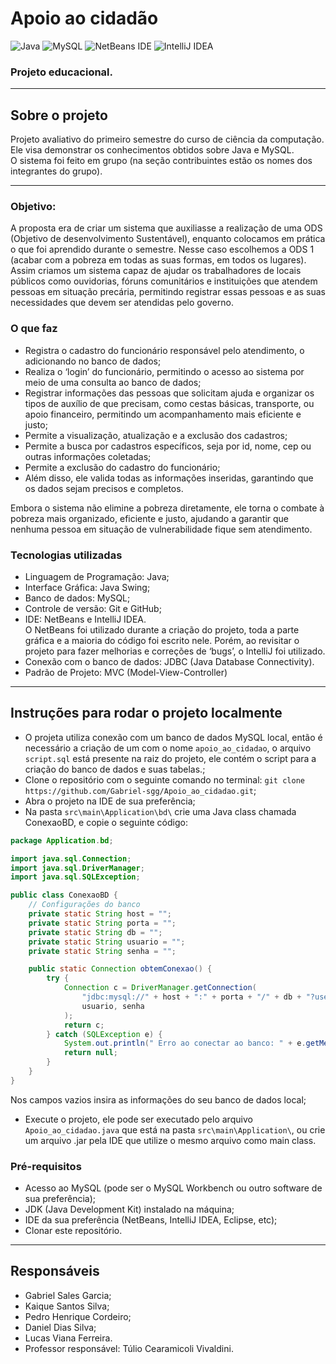 # Apoio ao cidadão
![Java](https://img.shields.io/badge/java-%23ED8B00.svg?style=for-the-badge&logo=openjdk&logoColor=white)
![MySQL](https://img.shields.io/badge/mysql-4479A1.svg?style=for-the-badge&logo=mysql&logoColor=white)
![NetBeans IDE](https://img.shields.io/badge/NetBeansIDE-1B6AC6.svg?style=for-the-badge&logo=apache-netbeans-ide&logoColor=white)
![IntelliJ IDEA](https://img.shields.io/badge/IntelliJIDEA-000000.svg?style=for-the-badge&logo=intellij-idea&logoColor=white)
### Projeto educacional.

---
## Sobre o projeto
Projeto avaliativo do primeiro semestre do curso de ciência da computação. Ele visa demonstrar os conhecimentos obtidos sobre Java e MySQL. \
 O sistema foi feito em grupo (na seção contribuintes estão os nomes dos integrantes do grupo).

---
### Objetivo:
A proposta era de criar um sistema que auxiliasse a realização de uma ODS (Objetivo de desenvolvimento Sustentável), enquanto colocamos em prática o que foi aprendido durante o semestre. Nesse caso escolhemos a ODS 1 (acabar com a pobreza em todas as suas formas, em todos os
lugares).
Assim criamos um sistema capaz de ajudar os trabalhadores de locais públicos como ouvidorias, fóruns
comunitários e instituições que atendem pessoas em situação precária, permitindo registrar essas pessoas e as suas necessidades que devem ser atendidas pelo governo. 

### O que faz
- Registra o cadastro do funcionário responsável pelo atendimento, o adicionando no banco de dados;
- Realiza o ‘login’ do funcionário, permitindo o acesso ao sistema por meio de uma consulta ao banco de dados;
- Registrar informações das pessoas que solicitam ajuda e organizar os
  tipos de auxílio de que precisam, como cestas básicas, transporte, ou apoio
  financeiro, permitindo um acompanhamento mais eficiente e justo;
- Permite a visualização, atualização e a exclusão dos cadastros;
- Permite a busca por cadastros específicos, seja por id, nome, cep ou outras informações coletadas;
- Permite a exclusão do cadastro do funcionário;
- Além disso, ele valida todas as informações inseridas, garantindo que os dados sejam
  precisos e completos.

Embora o sistema não elimine a pobreza diretamente, ele torna o combate à
pobreza mais organizado, eficiente e justo, ajudando a garantir que nenhuma
pessoa em situação de vulnerabilidade fique sem atendimento.

### Tecnologias utilizadas
- Linguagem de Programação: Java;
- Interface Gráfica: Java Swing;
- Banco de dados: MySQL;
- Controle de versão: Git e GitHub;
- IDE: NetBeans e IntelliJ IDEA. \
O NetBeans foi utilizado durante a criação do projeto, toda a parte gráfica e a maioria do código foi escrito nele. Porém, ao revisitar o projeto para fazer melhorias e correções de ‘bugs’, o IntelliJ foi utilizado.
- Conexão com o banco de dados: JDBC (Java Database Connectivity).
- Padrão de Projeto: MVC (Model-View-Controller)

---
## Instruções para rodar o projeto localmente
- O projeta utiliza conexão com um banco de dados MySQL local, então é necessário a criação de um com o nome `apoio_ao_cidadao`, o arquivo ```script.sql``` está presente na raiz do projeto, ele contém o script para a criação do banco de dados e suas tabelas.;
- Clone o repositório com o seguinte comando no terminal:
```git clone https://github.com/Gabriel-sgg/Apoio_ao_cidadao.git```;
- Abra o projeto na IDE de sua preferência;
- Na pasta ```src\main\Application\bd\``` crie uma Java class chamada ConexaoBD, e copie o seguinte código:
~~~java
package Application.bd;

import java.sql.Connection;
import java.sql.DriverManager;
import java.sql.SQLException;

public class ConexaoBD {
    // Configurações do banco
    private static String host = "";
    private static String porta = "";
    private static String db = "";
    private static String usuario = "";
    private static String senha = "";

    public static Connection obtemConexao() {
        try {
            Connection c = DriverManager.getConnection(
                "jdbc:mysql://" + host + ":" + porta + "/" + db + "?useTimezone=true&serverTimezone=UTC",
                usuario, senha
            );
            return c;
        } catch (SQLException e) {
            System.out.println(" Erro ao conectar ao banco: " + e.getMessage());
            return null;
        }
    }
}
~~~
Nos campos vazios insira as informações do seu banco de dados local;
- Execute o projeto, ele pode ser executado pelo arquivo ```Apoio_ao_cidadao.java``` que está na pasta ```src\main\Application\```, ou crie um arquivo .jar pela IDE que utilize o mesmo arquivo como main class.


### Pré-requisitos 
- Acesso ao MySQL (pode ser o MySQL Workbench ou outro software de sua preferência);
- JDK (Java Development Kit) instalado na máquina;
- IDE da sua preferência (NetBeans, IntelliJ IDEA, Eclipse, etc);
- Clonar este repositório.

---
## Responsáveis
- Gabriel Sales Garcia;
- Kaique Santos Silva;
- Pedro Henrique Cordeiro;
- Daniel Dias Silva;
- Lucas Viana Ferreira. 
- Professor responsável: Túlio Cearamicoli Vivaldini.
